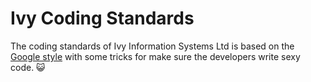 Ivy Coding Standards
====================

The coding standards of Ivy Information Systems Ltd  is based on the [Google style](https://code.google.com/p/google-styleguide/) with some tricks for make sure the developers write sexy code. :smiley_cat: 


